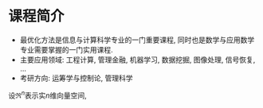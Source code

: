 # 课程简介

- 最优化方法是信息与计算科学专业的一门重要课程, 同时也是数学与应用数学专业需要掌握的一门实用课程.
- 主要应用领域: 工程计算, 管理金融, 机器学习, 数据挖掘, 图像处理, 信号恢复, ...
- 考研方向: 运筹学与控制论, 管理科学


设$\mathfrak{R}^n$表示实$n$维向量空间,

